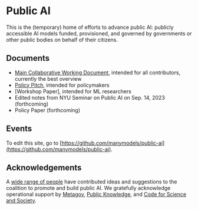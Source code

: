 # Public AI
This is the (temporary) home of efforts to advance public AI: publicly accessible AI models funded, provisioned, and governed by governments or other public bodies on behalf of their citizens.

## Documents

- [Main Collaborative Working Document](https://docs.google.com/document/d/1ykjsXpTRZu4Obu9miJlkR9vIqWSLey5m0G4Utlm6HBg/edit), intended for all contributors, currently the best overview
- [Policy Pitch](https://docs.google.com/document/d/e/2PACX-1vTscz9Q0NicGogTcs2CpCKOFX-_GYvwKFRgp8G51DeZd-03Z17frbA1tCeybv2BE5szKG1k1VOriDX6/pub), intended for policymakers
- [Workshop Paper], intended for ML researchers
- Edited notes from NYU Seminar on Public AI on Sep. 14, 2023 (forthcoming)
- Policy Paper (forthcoming)

## Events

To edit this site, go to [https://github.com/manymodels/public-ai](https://github.com/manymodels/public-ai).

## Acknowledgements

A [wide range of people](https://docs.google.com/document/d/1ykjsXpTRZu4Obu9miJlkR9vIqWSLey5m0G4Utlm6HBg/edit#heading=h.v36dq6wln0nk) have contributed ideas and suggestions to the coalition to promote and build public AI. We gratefully acknowledge operational support by [Metagov](https://metagov.org), [Public Knowledge](https://publicknowledge.org), and [Code for Science and Society](https://www.codeforsociety.org/).
